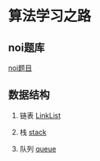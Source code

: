 # 算法学习之路

## noi题库
[noi题目](noi)

## 数据结构
1. 链表
[LinkList](DataStructure/LinkList)

2. 栈
[stack](DataStructure/Stack)

3. 队列
[queue](DataStructure/queue)

